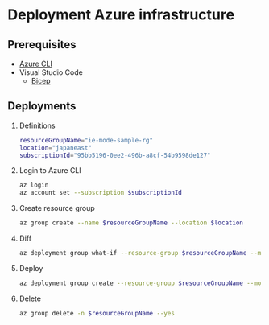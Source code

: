 # Deployment Azure infrastructure

## Prerequisites
* [Azure CLI](https://learn.microsoft.com/en-us/cli/azure/install-azure-cli)
* Visual Studio Code
    * [Bicep](https://marketplace.visualstudio.com/items?itemName=ms-azuretools.vscode-bicep)

## Deployments
1. Definitions
    ```bash
    resourceGroupName="ie-mode-sample-rg"
    location="japaneast"
    subscriptionId="95bb5196-0ee2-496b-a8cf-54b9598de127"
    ```

1. Login to Azure CLI
    ```bash
    az login
    az account set --subscription $subscriptionId
    ```

1. Create resource group
    ```bash
    az group create --name $resourceGroupName --location $location
    ```

1. Diff
    ```bash
    az deployment group what-if --resource-group $resourceGroupName --mode Complete --result-format FullResourcePayloads --template-file deploy/main.bicep
    ```

1. Deploy
    ```bash
    az deployment group create --resource-group $resourceGroupName --mode Complete --template-file deploy/main.bicep
    ```

1. Delete
    ```bash
    az group delete -n $resourceGroupName --yes
    ```
